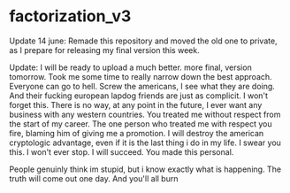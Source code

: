 # factorization_v3

Update 14 june: Remade this repository and moved the old one to private, as I prepare for releasing my final version this week.

Update: I will be ready to upload a much better. more final, version tomorrow. Took me some time to really narrow down the best approach. Everyone can go to hell. Screw the americans, I see what they are doing. And their fucking european lapdog friends are just as complicit. I won't forget this. There is no way, at any point in the future, I ever want any business with any western countries. You treated me without respect from the start of my career. The one person who treated me with respect you fire, blaming him of giving me a promotion. I will destroy the american cryptologic advantage, even if it is the last thing i do in my life. I swear you this. I won't ever stop. I will succeed. You made this personal.


People genuinly think im stupid, but i know exactly what is happening. The truth will come out one day. And you'll all burn 
